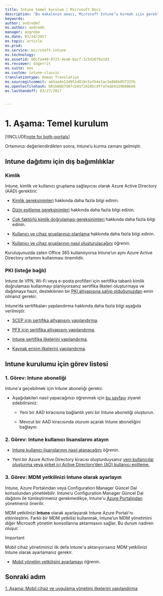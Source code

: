 ```yaml
---
title: Intune temel kurulum | Microsoft Docs
description: "Bu makalenin amacı, Microsoft Intune’u kurmak için gerekli adımları sağlamaktır."
keywords: 
author: andredm7
ms.author: andredm
manager: angrobe
ms.date: 03/24/2017
ms.topic: article
ms.prod: 
ms.service: microsoft-intune
ms.technology: 
ms.assetid: 60cfa440-0723-4ea0-bacf-3c5d26f9a1d3
ms.reviewer: dagerrit
ms.suite: ems
ms.custom: intune-classic
translationtype: Human Translation
ms.sourcegitcommit: ab5aa4e12d951d818c5afb4e1ac5e866b05733fb
ms.openlocfilehash: b01b68b7587cb91f24285cdffafeab43296886e6
ms.lasthandoff: 03/27/2017


---
```


# <a name="phase-1-basic-setup"></a>1. Aşama: Temel kurulum

[!INCLUDE[note for both-portals](../includes/note-for-both-portals.md)]

Ortamınızı değerlendirdikten sonra, Intune’u kurma zamanı gelmiştir.

## <a name="external-dependencies-for-an-intune-deployment"></a>Intune dağıtımı için dış bağımlılıklar

### <a name="identity"></a>Kimlik

Intune, kimlik ve kullanıcı gruplama sağlayıcısı olarak Azure Active Directory (AAD) gerektirir.

-   [Kimlik gereksinimleri](https://docs.microsoft.com/active-directory/active-directory-hybrid-identity-design-considerations-overview#design-considerations-overview) hakkında daha fazla bilgi edinin.

-   [Dizin eşitleme gereksinimleri](https://docs.microsoft.com/active-directory/active-directory-hybrid-identity-design-considerations-directory-sync-requirements) hakkında daha fazla bilgi edinin.

-   [Çok faktörlü kimlik doğrulaması gereksinimleri](https://docs.microsoft.com/active-directory/active-directory-hybrid-identity-design-considerations-multifactor-auth-requirements) hakkında daha fazla bilgi edinin.

-   [Kullanıcı ve cihaz gruplarınızı planlama](https://docs.microsoft.com/intune/deploy-use/plan-your-user-and-device-groups) hakkında daha fazla bilgi edinin.

-   [Kullanıcı ve cihaz gruplarının nasıl oluşturulacağını](https://docs.microsoft.com/en-us/intune/deploy-use/use-groups-to-manage-users-and-devices-with-microsoft-intune) öğrenin.

Kuruluşunuzda zaten Office 365 kullanılıyorsa Intune’un aynı Azure Active Directory ortamını kullanması önemlidir.

### <a name="pki-optional"></a>PKI (isteğe bağlı)

Intune ile VPN, Wi-Fi veya e-posta profilleri için sertifika tabanlı kimlik doğrulaması kullanmayı planlıyorsanız sertifika ilkeleri oluşturmaya ve dağıtmaya hazır, desteklenen bir [PKI altyapısına sahip olduğunuzdan](https://docs.microsoft.com/intune/deploy-use/secure-resource-access-with-certificate-profiles) emin olmanız gerekir.

Intune’da sertifikaları yapılandırma hakkında daha fazla bilgi aşağıda verilmiştir.

-   [SCEP için sertifika altyapısını yapılandırma](https://docs.microsoft.com/intune/deploy-use/configure-certificate-infrastructure-for-scep).

-   [PFX için sertifika altyapısını yapılandırma](https://docs.microsoft.com/intune/deploy-use/configure-certificate-infrastructure-for-pfx).

-   [Intune sertifika ilkelerini yapılandırma](file:///C:/intune/deploy-use/https://docs.microsoft.com/intune/deploy-use/configure-intune-certificate-profiles).

-   [Kaynak erişim ilkelerini yapılandırma](https://docs.microsoft.com/intune/deploy-use/enable-access-to-company-resources-with-microsoft-intune).

## <a name="task-list-for-an-intune-setup"></a>Intune kurulumu için görev listesi

### <a name="task-1-intune-subscription"></a>1. Görev: Intune aboneliği

Intune'a geçebilmek için Intune aboneliği gerekir.

-   Aşağıdakileri nasıl yapacağınızı öğrenmek için [bu sayfayı](https://portal.office.com/Signup/Signup.aspx?OfferId=40BE278A-DFD1-470a-9EF7-9F2596EA7FF9&dl=INTUNE_A&ali=1#0) ziyaret edebilirsiniz:

    -   Yeni bir AAD kiracısına bağlantılı yeni bir Intune aboneliği oluşturun.

    -   Mevcut bir AAD kiracısında oturum açarak Intune aboneliğini bağlayın.

### <a name="task-2-assign-intune-user-licenses"></a>2. Görev: Intune kullanıcı lisanslarını atayın

-   [Intune kullanıcı lisanslarının nasıl atanacağını](https://docs.microsoft.com/intune/get-started/start-with-a-paid-subscription-to-microsoft-intune-step-4) öğrenin.

-   Yeni bir Azure Active Directory kiracısı oluşturduysanız [yeni kullanıcılar oluşturma veya şirket içi Active Directory’den (AD) kullanıcı eşitleme.](https://docs.microsoft.com/azure/active-directory/connect/active-directory-aadconnect)

### <a name="task-3-set-your-mdm-authority-to-intune"></a>3. Görev: MDM yetkilinizi Intune olarak ayarlayın

Intune, Azure Portalından veya Configuration Manager Güncel Dal konsolundan yönetilebilir. Intune’u Configuration Manager Güncel Dal dağıtımı ile tümleştirmeniz gerekmedikçe, Intune'u [Azure Portalından](https://portal.azure.com) yönetmeniz önerilir.

MDM yetkilinizi **Intune** olarak ayarlayarak Intune Azure Portalı'nı etkinleştirin. Farklı bir MDM yetkilisi kullanmak, Intune’un MDM yönetimini diğer Microsoft yönetim konsollarına aktarmasını sağlar. Bu durum nadiren oluşur.

> [!IMPORTANT]
> Mobil cihaz yönetiminizi ilk defa Intune'a aktarıyorsanız MDM yetkilinizi Intune olarak ayarlamanız gerekir.

-   [Mobil yönetim yetkilisini ayarlamayı](https://docs.microsoft.com/intune/deploy-use/prerequisites-for-enrollment#step-2-set-mdm-authority) öğrenin.

## <a name="next-step"></a>Sonraki adım

[1. Aşama: Mobil cihaz ve uygulama yönetimi ilkelerini yapılandırma](https://docs.microsoft.com/intune/plan-design/migration-phase1-configure-device-and-app-management-policies)

